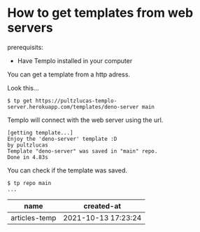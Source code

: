 # How to get templates from web servers

prerequisits:
- Have Templo installed in your computer

You can get a template from a http adress.

Look this...

````console
$ tp get https://pultzlucas-templo-server.herokuapp.com/templates/deno-server main
````

Templo will connect with the web server using the url.

````
[getting template...]
Enjoy the 'deno-server' template :D
by pultzlucas
Template "deno-server" was saved in "main" repo.
Done in 4.83s
````

You can check if the template was saved.

````console
$ tp repo main
...
````

| name | created-at |
|-----|--------|
| articles-temp | 2021-10-13 17:23:24 |
